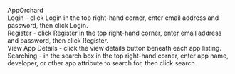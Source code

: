 AppOrchard  
Login - click Login in the top right-hand corner, enter email address and password, then click Login.  
Register - click Register in the top right-hand corner, enter email address and password, then click Register.  
View App Details - click the view details button beneath each app listing.  
Searching - in the search box in the top right-hand corner, enter app name, developer, or other app attribute to search for, then click search.  